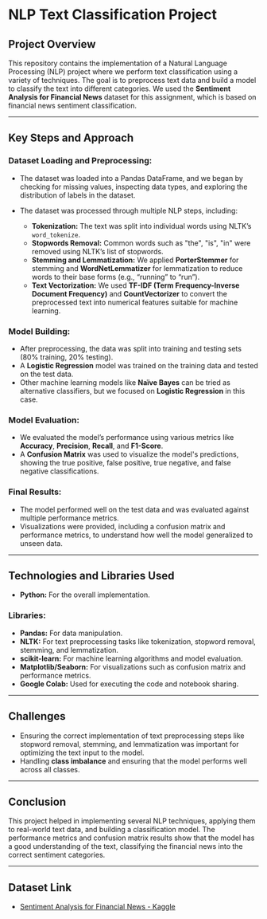 # NLP Text Classification Project

## Project Overview

This repository contains the implementation of a Natural Language Processing (NLP) project where we perform text classification using a variety of techniques. The goal is to preprocess text data and build a model to classify the text into different categories. We used the **Sentiment Analysis for Financial News** dataset for this assignment, which is based on financial news sentiment classification.

---

## Key Steps and Approach

### Dataset Loading and Preprocessing:
- The dataset was loaded into a Pandas DataFrame, and we began by checking for missing values, inspecting data types, and exploring the distribution of labels in the dataset.
- The dataset was processed through multiple NLP steps, including:

  - **Tokenization:** The text was split into individual words using NLTK’s `word_tokenize`.
  - **Stopwords Removal:** Common words such as "the", "is", "in" were removed using NLTK’s list of stopwords.
  - **Stemming and Lemmatization:** We applied **PorterStemmer** for stemming and **WordNetLemmatizer** for lemmatization to reduce words to their base forms (e.g., “running” to “run”).
  - **Text Vectorization:** We used **TF-IDF (Term Frequency-Inverse Document Frequency)** and **CountVectorizer** to convert the preprocessed text into numerical features suitable for machine learning.

### Model Building:
- After preprocessing, the data was split into training and testing sets (80% training, 20% testing).
- A **Logistic Regression** model was trained on the training data and tested on the test data.
- Other machine learning models like **Naïve Bayes** can be tried as alternative classifiers, but we focused on **Logistic Regression** in this case.

### Model Evaluation:
- We evaluated the model’s performance using various metrics like **Accuracy**, **Precision**, **Recall**, and **F1-Score**.
- A **Confusion Matrix** was used to visualize the model's predictions, showing the true positive, false positive, true negative, and false negative classifications.

### Final Results:
- The model performed well on the test data and was evaluated against multiple performance metrics.
- Visualizations were provided, including a confusion matrix and performance metrics, to understand how well the model generalized to unseen data.

---

## Technologies and Libraries Used

- **Python:** For the overall implementation.
  
### Libraries:
- **Pandas:** For data manipulation.
- **NLTK:** For text preprocessing tasks like tokenization, stopword removal, stemming, and lemmatization.
- **scikit-learn:** For machine learning algorithms and model evaluation.
- **Matplotlib/Seaborn:** For visualizations such as confusion matrix and performance metrics.
- **Google Colab:** Used for executing the code and notebook sharing.

---

## Challenges
- Ensuring the correct implementation of text preprocessing steps like stopword removal, stemming, and lemmatization was important for optimizing the text input to the model.
- Handling **class imbalance** and ensuring that the model performs well across all classes.

---

## Conclusion
This project helped in implementing several NLP techniques, applying them to real-world text data, and building a classification model. The performance metrics and confusion matrix results show that the model has a good understanding of the text, classifying the financial news into the correct sentiment categories.

---

## Dataset Link
- [Sentiment Analysis for Financial News - Kaggle](https://www.kaggle.com/datasets/ankurzing/sentiment-analysis-for-financial-news)
